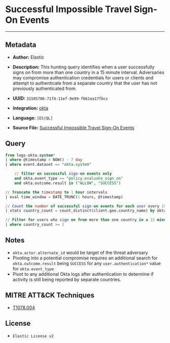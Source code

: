 # Successful Impossible Travel Sign-On Events

---

## Metadata

- **Author:** Elastic
- **Description:** This hunting query identifies when a user successfully signs on from more than one country in a 15 minute interval. Adversaries may compromise authentication credentials for users or clients and attempt to authenticate from a separate country that the user has not previously authenticated from.

- **UUID:** `31585786-71f4-11ef-9e99-f661ea17fbcc`
- **Integration:** [okta](https://docs.elastic.co/integrations/okta)
- **Language:** `[ES|QL]`
- **Source File:** [Successful Impossible Travel Sign-On Events](../queries/initial_access_impossible_travel_sign_on.toml)

## Query

```sql
from logs-okta.system*
| where @timestamp > NOW() - 7 day
| where event.dataset == "okta.system"

    // filter on successful sign-on events only
    and okta.event_type == "policy.evaluate_sign_on"
    and okta.outcome.result in ("ALLOW", "SUCCESS")

// Truncate the timestamp to 1 hour intervals
| eval time_window = DATE_TRUNC(1 hours, @timestamp)

// Count the number of successful sign-on events for each user every 15 minutes
| stats country_count = count_distinct(client.geo.country_name) by okta.actor.alternate_id, time_window

// Filter for users who sign on from more than one country in a 15 minute interval
| where country_count >= 2
```

## Notes

- `okta.actor.alternate_id` would be target of the threat adversary
- Pivoting into a potential compromise requires an additional search for `okta.outcome.result` being `SUCCESS` for any `user.authentication*` value for `okta.event_type`
- Pivot to any additional Okta logs after authentication to determine if activity is still being reported by separate countries.

## MITRE ATT&CK Techniques

- [T1078.004](https://attack.mitre.org/techniques/T1078/004)

## License

- `Elastic License v2`
